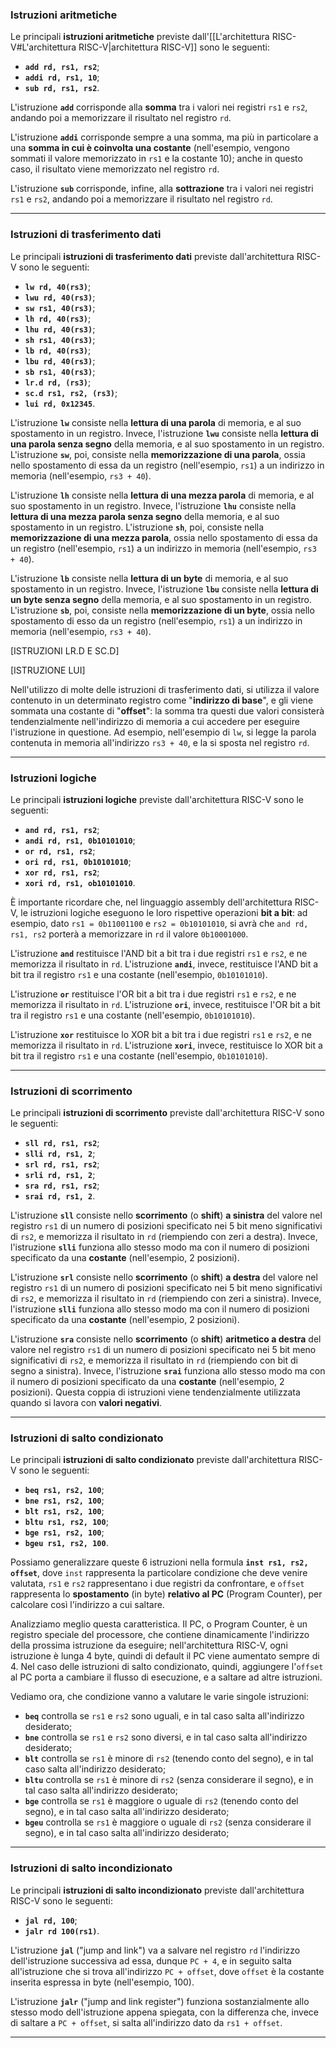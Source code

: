 ### Istruzioni aritmetiche

Le principali **istruzioni aritmetiche** previste dall'[[L'architettura RISC-V#L'architettura RISC-V|architettura RISC-V]] sono le seguenti:
- **`add rd, rs1, rs2`**;
- **`addi rd, rs1, 10`**;
- **`sub rd, rs1, rs2`**.

L'istruzione **`add`** corrisponde alla **somma** tra i valori nei registri `rs1` e `rs2`, andando poi a memorizzare il risultato nel registro `rd`.

L'istruzione **`addi`** corrisponde sempre a una somma, ma più in particolare a una **somma in cui è coinvolta una costante** (nell'esempio, vengono sommati il valore memorizzato in `rs1` e la costante $10$); anche in questo caso, il risultato viene memorizzato nel registro `rd`.

L'istruzione **`sub`** corrisponde, infine, alla **sottrazione** tra i valori nei registri `rs1` e `rs2`, andando poi a memorizzare il risultato nel registro `rd`.
___
### Istruzioni di trasferimento dati

Le principali **istruzioni di trasferimento dati** previste dall'architettura RISC-V sono le seguenti:
- **`lw rd, 40(rs3)`**;
- **`lwu rd, 40(rs3)`**;
- **`sw rs1, 40(rs3)`**;
- **`lh rd, 40(rs3)`**;
- **`lhu rd, 40(rs3)`**;
- **`sh rs1, 40(rs3)`**;
- **`lb rd, 40(rs3)`**;
- **`lbu rd, 40(rs3)`**;
- **`sb rs1, 40(rs3)`**;
- **`lr.d rd, (rs3)`**;
- **`sc.d rs1, rs2, (rs3)`**;
- **`lui rd, 0x12345`**.

L'istruzione **`lw`** consiste nella **lettura di una parola** di memoria, e al suo spostamento in un registro. Invece, l'istruzione **`lwu`** consiste nella **lettura di una parola senza segno** della memoria, e al suo spostamento in un registro. L'istruzione **`sw`**, poi, consiste nella **memorizzazione di una parola**, ossia nello spostamento di essa da un registro (nell'esempio, `rs1`) a un indirizzo in memoria (nell'esempio, `rs3 + 40`).

L'istruzione **`lh`** consiste nella **lettura di una mezza parola** di memoria, e al suo spostamento in un registro. Invece, l'istruzione **`lhu`** consiste nella **lettura di una mezza parola senza segno** della memoria, e al suo spostamento in un registro. L'istruzione **`sh`**, poi, consiste nella **memorizzazione di una mezza parola**, ossia nello spostamento di essa da un registro (nell'esempio, `rs1`) a un indirizzo in memoria (nell'esempio, `rs3 + 40`).

L'istruzione **`lb`** consiste nella **lettura di un byte** di memoria, e al suo spostamento in un registro. Invece, l'istruzione **`lbu`** consiste nella **lettura di un byte senza segno** della memoria, e al suo spostamento in un registro. L'istruzione **`sb`**, poi, consiste nella **memorizzazione di un byte**, ossia nello spostamento di esso da un registro (nell'esempio, `rs1`) a un indirizzo in memoria (nell'esempio, `rs3 + 40`).

[ISTRUZIONI LR.D E SC.D]

[ISTRUZIONE LUI]

Nell'utilizzo di molte delle istruzioni di trasferimento dati, si utilizza il valore contenuto in un determinato registro come "**indirizzo di base**", e gli viene sommata una costante di "**offset**": la somma tra questi due valori consisterà tendenzialmente nell'indirizzo di memoria a cui accedere per eseguire l'istruzione in questione. Ad esempio, nell'esempio di `lw`, si legge la parola contenuta in memoria all'indirizzo `rs3 + 40`, e la si sposta nel registro `rd`.
___
### Istruzioni logiche

Le principali **istruzioni logiche** previste dall'architettura RISC-V sono le seguenti:
- **`and rd, rs1, rs2`**;
- **`andi rd, rs1, 0b10101010`**;
- **`or rd, rs1, rs2`**;
- **`ori rd, rs1, 0b10101010`**;
- **`xor rd, rs1, rs2`**;
- **`xori rd, rs1, ob10101010`**.

È importante ricordare che, nel linguaggio assembly dell'architettura RISC-V, le istruzioni logiche eseguono le loro rispettive operazioni **bit a bit**: ad esempio, dato `rs1 = 0b11001100` e `rs2 = 0b10101010`, si avrà che `and rd, rs1, rs2` porterà a memorizzare in `rd` il valore `0b10001000`.

L'istruzione **`and`** restituisce l'AND bit a bit tra i due registri `rs1` e `rs2`, e ne memorizza il risultato in `rd`. L'istruzione **`andi`**, invece, restituisce l'AND bit a bit tra il registro `rs1` e una costante (nell'esempio, `0b10101010`).

L'istruzione **`or`** restituisce l'OR bit a bit tra i due registri `rs1` e `rs2`, e ne memorizza il risultato in `rd`. L'istruzione **`ori`**, invece, restituisce l'OR bit a bit tra il registro `rs1` e una costante (nell'esempio, `0b10101010`).

L'istruzione **`xor`** restituisce lo XOR bit a bit tra i due registri `rs1` e `rs2`, e ne memorizza il risultato in `rd`. L'istruzione **`xori`**, invece, restituisce lo XOR bit a bit tra il registro `rs1` e una costante (nell'esempio, `0b10101010`).
___
### Istruzioni di scorrimento

Le principali **istruzioni di scorrimento** previste dall'architettura RISC-V sono le seguenti:
- **`sll rd, rs1, rs2`**;
- **`slli rd, rs1, 2`**;
- **`srl rd, rs1, rs2`**;
- **`srli rd, rs1, 2`**;
- **`sra rd, rs1, rs2`**;
- **`srai rd, rs1, 2`**.

L'istruzione **`sll`** consiste nello **scorrimento** (o **shift**) **a sinistra** del valore nel registro `rs1` di un numero di posizioni specificato nei 5 bit meno significativi di `rs2`, e memorizza il risultato in `rd` (riempiendo con zeri a destra). Invece, l'istruzione **`slli`** funziona allo stesso modo ma con il numero di posizioni specificato da una **costante** (nell'esempio, $2$ posizioni).

L'istruzione **`srl`** consiste nello **scorrimento** (o **shift**) **a destra** del valore nel registro `rs1` di un numero di posizioni specificato nei 5 bit meno significativi di `rs2`, e memorizza il risultato in `rd` (riempiendo con zeri a sinistra). Invece, l'istruzione **`slli`** funziona allo stesso modo ma con il numero di posizioni specificato da una **costante** (nell'esempio, $2$ posizioni).

L'istruzione **`sra`** consiste nello **scorrimento** (o **shift**) **aritmetico a destra** del valore nel registro `rs1` di un numero di posizioni specificato nei 5 bit meno significativi di `rs2`, e memorizza il risultato in `rd` (riempiendo con bit di segno a sinistra). Invece, l'istruzione **`srai`** funziona allo stesso modo ma con il numero di posizioni specificato da una **costante** (nell'esempio, $2$ posizioni). Questa coppia di istruzioni viene tendenzialmente utilizzata quando si lavora con **valori negativi**.
___
### Istruzioni di salto condizionato

Le principali **istruzioni di salto condizionato** previste dall'architettura RISC-V sono le seguenti:
- **`beq rs1, rs2, 100`**;
- **`bne rs1, rs2, 100`**;
- **`blt rs1, rs2, 100`**;
- **`bltu rs1, rs2, 100`**;
- **`bge rs1, rs2, 100`**;
- **`bgeu rs1, rs2, 100`**.

Possiamo generalizzare queste 6 istruzioni nella formula **`inst rs1, rs2, offset`**, dove `inst` rappresenta la particolare condizione che deve venire valutata, `rs1` e `rs2` rappresentano i due registri da confrontare, e `offset` rappresenta lo **spostamento** (in byte) **relativo al PC** (Program Counter), per calcolare così l'indirizzo a cui saltare.

Analizziamo meglio questa caratteristica. Il PC, o Program Counter, è un registro speciale del processore, che contiene dinamicamente l'indirizzo della prossima istruzione da eseguire; nell'architettura RISC-V, ogni istruzione è lunga 4 byte, quindi di default il PC viene aumentato sempre di 4. Nel caso delle istruzioni di salto condizionato, quindi, aggiungere l'`offset` al PC porta a cambiare il flusso di esecuzione, e a saltare ad altre istruzioni.

Vediamo ora, che condizione vanno a valutare le varie singole istruzioni:
- **`beq`** controlla se `rs1` e `rs2` sono uguali, e in tal caso salta all'indirizzo desiderato;
- **`bne`** controlla se `rs1` e `rs2` sono diversi, e in tal caso salta all'indirizzo desiderato;
- **`blt`** controlla se `rs1` è minore di `rs2` (tenendo conto del segno), e in tal caso salta all'indirizzo desiderato;
- **`bltu`** controlla se `rs1` è minore di `rs2` (senza considerare il segno), e in tal caso salta all'indirizzo desiderato;
- **`bge`** controlla se `rs1` è maggiore o uguale di `rs2` (tenendo conto del segno), e in tal caso salta all'indirizzo desiderato;
- **`bgeu`** controlla se `rs1` è maggiore o uguale di `rs2` (senza considerare il segno), e in tal caso salta all'indirizzo desiderato;
___
### Istruzioni di salto incondizionato

Le principali **istruzioni di salto incondizionato** previste dall'architettura RISC-V sono le seguenti:
- **`jal rd, 100`**;
- **`jalr rd 100(rs1)`**.

L'istruzione **`jal`** ("jump and link") va a salvare nel registro `rd` l'indirizzo dell'istruzione successiva ad essa, dunque `PC + 4`, e in seguito salta all'istruzione che si trova all'indirizzo `PC + offset`, dove `offset` è la costante inserita espressa in byte (nell'esempio, $100$).

L'istruzione **`jalr`** ("jump and link register") funziona sostanzialmente allo stesso modo dell'istruzione appena spiegata, con la differenza che, invece di saltare a `PC + offset`, si salta all'indirizzo dato da `rs1 + offset`.
___